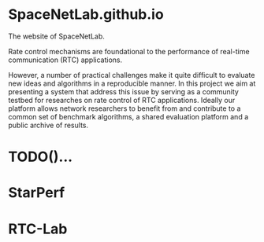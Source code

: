 # SpaceNetLab.github.io
The website of SpaceNetLab.

Rate control mechanisms are foundational to the performance of real-time communication (RTC) applications.

However, a number of practical challenges make it quite difficult to evaluate new ideas and algorithms in a reproducible manner. In this project we aim at presenting a system that address this issue by serving as a community testbed for researches on rate control of RTC applications. Ideally our platform allows network researchers to benefit from and contribute to a common set of benchmark algorithms, a shared evaluation platform and a public archive of results.

# TODO()...

# StarPerf

# RTC-Lab
